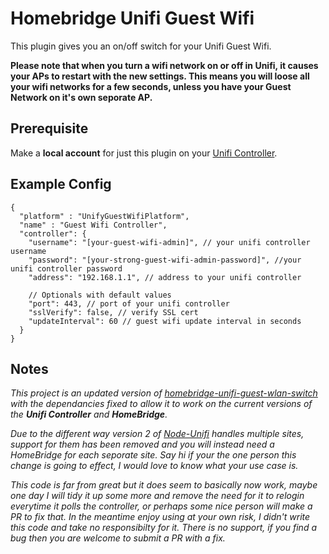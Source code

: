 # Homebridge Unifi Guest Wifi

This plugin gives you an on/off switch for your Unifi Guest Wifi.

**Please note that when you turn a wifi network on or off in Unifi, it causes your APs to restart with the new settings. This means you will loose all your wifi networks for a few seconds, unless you have your Guest Network on it's own seporate AP.**

## Prerequisite

Make a **local account** for just this plugin on your [Unifi Controller](https://www.ui.com/download-software/).

## Example Config

```jsonc
{
  "platform" : "UnifyGuestWifiPlatform",
  "name" : "Guest Wifi Controller",
  "controller": {
    "username": "[your-guest-wifi-admin]", // your unifi controller username
    "password": "[your-strong-guest-wifi-admin-password]", //your unifi controller password
    "address": "192.168.1.1", // address to your unifi controller

    // Optionals with default values
    "port": 443, // port of your unifi controller
    "sslVerify": false, // verify SSL cert
    "updateInterval": 60 // guest wifi update interval in seconds
  }
}
```

## Notes

*This project is an updated version of [homebridge-unifi-guest-wlan-switch](https://www.npmjs.com/package/homebridge-unifi-guest-wlan-switch) with the dependancies fixed to allow it to work on the current versions of the **Unifi Controller** and **HomeBridge**.*

*Due to the different way version 2 of [Node-Unifi](https://github.com/jens-maus/node-unifi) handles multiple sites, support for them has been removed and you will instead need a HomeBridge for each seporate site. Say hi if your the one person this change is going to effect, I would love to know what your use case is.*

*This code is far from great but it does seem to basically now work, maybe one day I will tidy it up some more and remove the need for it to relogin everytime it polls the controller, or perhaps some nice person will make a PR to fix that. In the meantime enjoy using at your own risk, I didn't write this code and take no responsibilty for it. There is no support, if you find a bug then you are welcome to submit a PR with a fix.*
